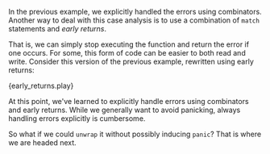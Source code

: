 In the previous example, we explicitly handled the errors using combinators. 
Another way to deal with this case analysis is to use a combination of 
`match` statements and *early returns*. 

That is, we can simply stop executing the function and return the error if 
one occurs. For some, this form of code can be easier to both read and 
write. Consider this version of the previous example, rewritten using early returns:

{early_returns.play}

At this point, we've learned to explicitly handle errors using combinators 
and early returns. While we generally want to avoid panicking, always 
handling errors explicitly is cumbersome.

So what if we could `unwrap` it without possibly inducing `panic`? That is where we are headed next.
